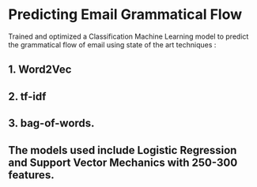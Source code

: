 # Predicting Email Grammatical Flow

Trained and optimized a Classification Machine Learning model to predict the grammatical flow of email using state of the art techniques : 
## 1. Word2Vec 
## 2. tf-idf 
## 3. bag-of-words. 

## The models used include Logistic Regression and Support Vector Mechanics with 250-300 features. 
